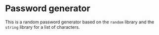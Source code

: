 # Password generator

This is a random password generator based on the `random` library and the `string` library for a list of characters.